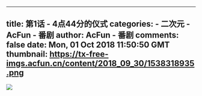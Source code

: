 
---
title: 第1话 - 4点44分的仪式
categories: 
    - 二次元
    - AcFun - 番剧
author: AcFun - 番剧
comments: false
date: Mon, 01 Oct 2018 11:50:50 GMT
thumbnail: https://tx-free-imgs.acfun.cn/content/2018_09_30/1538318935.png
---

<div>   
<img src="https://tx-free-imgs.acfun.cn/content/2018_09_30/1538318935.png" referrerpolicy="no-referrer">  
</div>
            
